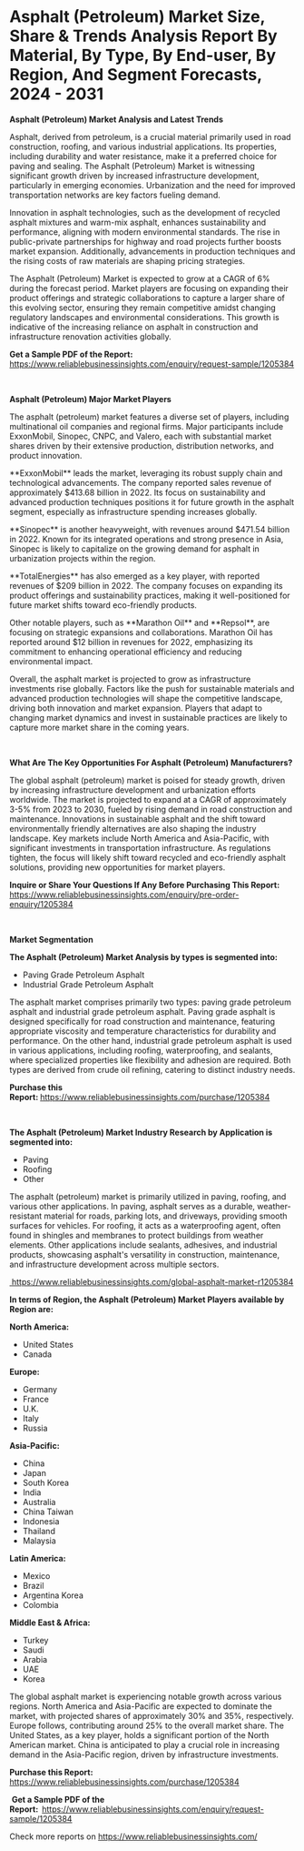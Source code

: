 <p><h1>Asphalt (Petroleum) Market Size, Share & Trends Analysis Report By Material, By Type, By End-user, By Region, And Segment Forecasts, 2024 - 2031</h1></p><p><strong>Asphalt (Petroleum) Market Analysis and Latest Trends</strong></p>
<p><p>Asphalt, derived from petroleum, is a crucial material primarily used in road construction, roofing, and various industrial applications. Its properties, including durability and water resistance, make it a preferred choice for paving and sealing. The Asphalt (Petroleum) Market is witnessing significant growth driven by increased infrastructure development, particularly in emerging economies. Urbanization and the need for improved transportation networks are key factors fueling demand.</p><p>Innovation in asphalt technologies, such as the development of recycled asphalt mixtures and warm-mix asphalt, enhances sustainability and performance, aligning with modern environmental standards. The rise in public-private partnerships for highway and road projects further boosts market expansion. Additionally, advancements in production techniques and the rising costs of raw materials are shaping pricing strategies.</p><p>The Asphalt (Petroleum) Market is expected to grow at a CAGR of 6% during the forecast period. Market players are focusing on expanding their product offerings and strategic collaborations to capture a larger share of this evolving sector, ensuring they remain competitive amidst changing regulatory landscapes and environmental considerations. This growth is indicative of the increasing reliance on asphalt in construction and infrastructure renovation activities globally.</p></p>
<p><strong>Get a Sample PDF of the Report:&nbsp;</strong> <a href="https://www.reliablebusinessinsights.com/enquiry/request-sample/1205384?utm_campaign=1847&utm_medium=2&utm_source=Github&utm_content=ia&utm_term=31122024&utm_id=asphalt-petroleum">https://www.reliablebusinessinsights.com/enquiry/request-sample/1205384</a></p>
<p>&nbsp;</p>
<p><strong>Asphalt (Petroleum) Major Market Players</strong></p>
<p><p>The asphalt (petroleum) market features a diverse set of players, including multinational oil companies and regional firms. Major participants include ExxonMobil, Sinopec, CNPC, and Valero, each with substantial market shares driven by their extensive production, distribution networks, and product innovation.</p><p>**ExxonMobil** leads the market, leveraging its robust supply chain and technological advancements. The company reported sales revenue of approximately $413.68 billion in 2022. Its focus on sustainability and advanced production techniques positions it for future growth in the asphalt segment, especially as infrastructure spending increases globally.</p><p>**Sinopec** is another heavyweight, with revenues around $471.54 billion in 2022. Known for its integrated operations and strong presence in Asia, Sinopec is likely to capitalize on the growing demand for asphalt in urbanization projects within the region.</p><p>**TotalEnergies** has also emerged as a key player, with reported revenues of $209 billion in 2022. The company focuses on expanding its product offerings and sustainability practices, making it well-positioned for future market shifts toward eco-friendly products.</p><p>Other notable players, such as **Marathon Oil** and **Repsol**, are focusing on strategic expansions and collaborations. Marathon Oil has reported around $12 billion in revenues for 2022, emphasizing its commitment to enhancing operational efficiency and reducing environmental impact.</p><p>Overall, the asphalt market is projected to grow as infrastructure investments rise globally. Factors like the push for sustainable materials and advanced production technologies will shape the competitive landscape, driving both innovation and market expansion. Players that adapt to changing market dynamics and invest in sustainable practices are likely to capture more market share in the coming years.</p></p>
<p>&nbsp;</p>
<p><strong>What Are The Key Opportunities For Asphalt (Petroleum) Manufacturers?</strong></p>
<p><p>The global asphalt (petroleum) market is poised for steady growth, driven by increasing infrastructure development and urbanization efforts worldwide. The market is projected to expand at a CAGR of approximately 3-5% from 2023 to 2030, fueled by rising demand in road construction and maintenance. Innovations in sustainable asphalt and the shift toward environmentally friendly alternatives are also shaping the industry landscape. Key markets include North America and Asia-Pacific, with significant investments in transportation infrastructure. As regulations tighten, the focus will likely shift toward recycled and eco-friendly asphalt solutions, providing new opportunities for market players.</p></p>
<p><strong>Inquire or Share Your Questions If Any Before Purchasing This Report:</strong> <a href="https://www.reliablebusinessinsights.com/enquiry/pre-order-enquiry/1205384?utm_campaign=1847&utm_medium=2&utm_source=Github&utm_content=ia&utm_term=31122024&utm_id=asphalt-petroleum">https://www.reliablebusinessinsights.com/enquiry/pre-order-enquiry/1205384</a></p>
<p>&nbsp;</p>
<p><strong>Market Segmentation</strong></p>
<p><strong>The Asphalt (Petroleum) Market Analysis by types is segmented into:</strong></p>
<p><ul><li>Paving Grade Petroleum Asphalt</li><li>Industrial Grade Petroleum Asphalt</li></ul></p>
<p><p>The asphalt market comprises primarily two types: paving grade petroleum asphalt and industrial grade petroleum asphalt. Paving grade asphalt is designed specifically for road construction and maintenance, featuring appropriate viscosity and temperature characteristics for durability and performance. On the other hand, industrial grade petroleum asphalt is used in various applications, including roofing, waterproofing, and sealants, where specialized properties like flexibility and adhesion are required. Both types are derived from crude oil refining, catering to distinct industry needs.</p></p>
<p><strong>Purchase this Report:&nbsp;</strong><a href="https://www.reliablebusinessinsights.com/purchase/1205384?utm_campaign=1847&utm_medium=2&utm_source=Github&utm_content=ia&utm_term=31122024&utm_id=asphalt-petroleum">https://www.reliablebusinessinsights.com/purchase/1205384</a></p>
<p>&nbsp;</p>
<p><strong>The Asphalt (Petroleum) Market Industry Research by Application is segmented into:</strong></p>
<p><ul><li>Paving</li><li>Roofing</li><li>Other</li></ul></p>
<p><p>The asphalt (petroleum) market is primarily utilized in paving, roofing, and various other applications. In paving, asphalt serves as a durable, weather-resistant material for roads, parking lots, and driveways, providing smooth surfaces for vehicles. For roofing, it acts as a waterproofing agent, often found in shingles and membranes to protect buildings from weather elements. Other applications include sealants, adhesives, and industrial products, showcasing asphalt's versatility in construction, maintenance, and infrastructure development across multiple sectors.</p></p>
<p><a href="https://www.reliablebusinessinsights.com/global-asphalt-market-r1205384?utm_campaign=1847&utm_medium=2&utm_source=Github&utm_content=ia&utm_term=31122024&utm_id=asphalt-petroleum">&nbsp;https://www.reliablebusinessinsights.com/global-asphalt-market-r1205384</a></p>
<p><strong>In terms of Region, the Asphalt (Petroleum) Market Players available by Region are:</strong></p>
<p>
    <p> <strong> North America: </strong>
        <ul>
            <li>United States</li>
            <li>Canada</li>
        </ul>
        </p> 
    <p> <strong> Europe: </strong>
        <ul>
            <li>Germany</li>
            <li>France</li>
            <li>U.K.</li>
            <li>Italy</li>
            <li>Russia</li>
        </ul>
        </p> 
    <p> <strong> Asia-Pacific: </strong>
        <ul>
            <li>China</li>
            <li>Japan</li>
            <li>South Korea</li>
            <li>India</li>
            <li>Australia</li>
            <li>China Taiwan</li>
            <li>Indonesia</li>
            <li>Thailand</li>
            <li>Malaysia</li>
        </ul>
        </p> 
    <p> <strong> Latin America: </strong>
        <ul>
            <li>Mexico</li>
            <li>Brazil</li>
            <li>Argentina Korea</li>
            <li>Colombia</li>
        </ul>
        </p> 
    <p> <strong> Middle East & Africa: </strong>
        <ul>
            <li>Turkey</li>
            <li>Saudi</li>
            <li>Arabia</li>
            <li>UAE</li>
            <li>Korea</li>
        </ul>
    </p>
    </p>
<p><p>The global asphalt market is experiencing notable growth across various regions. North America and Asia-Pacific are expected to dominate the market, with projected shares of approximately 30% and 35%, respectively. Europe follows, contributing around 25% to the overall market share. The United States, as a key player, holds a significant portion of the North American market. China is anticipated to play a crucial role in increasing demand in the Asia-Pacific region, driven by infrastructure investments.</p></p>
<p><strong>Purchase this Report: </strong><a href="https://www.reliablebusinessinsights.com/purchase/1205384?utm_campaign=1847&utm_medium=2&utm_source=Github&utm_content=ia&utm_term=31122024&utm_id=asphalt-petroleum">https://www.reliablebusinessinsights.com/purchase/1205384</a></p>
<p>&nbsp;<strong>Get a Sample PDF of the Report:&nbsp;&nbsp;</strong><a href="https://www.reliablebusinessinsights.com/enquiry/request-sample/1205384?utm_campaign=1847&utm_medium=2&utm_source=Github&utm_content=ia&utm_term=31122024&utm_id=asphalt-petroleum">https://www.reliablebusinessinsights.com/enquiry/request-sample/1205384</a></p>
<p><strong></strong></p>
<p>Check more reports on <a href="https://www.reliablebusinessinsights.com/?utm_campaign=1847&utm_medium=2&utm_source=Github&utm_content=ia&utm_term=31122024&utm_id=asphalt-petroleum">https://www.reliablebusinessinsights.com/</a></p>